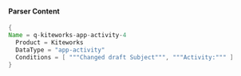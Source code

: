 #### Parser Content
```Java
{
Name = q-kiteworks-app-activity-4
  Product = Kiteworks
  DataType = "app-activity"
  Conditions = [ """Changed draft Subject""", """Activity:""" ]
}
```